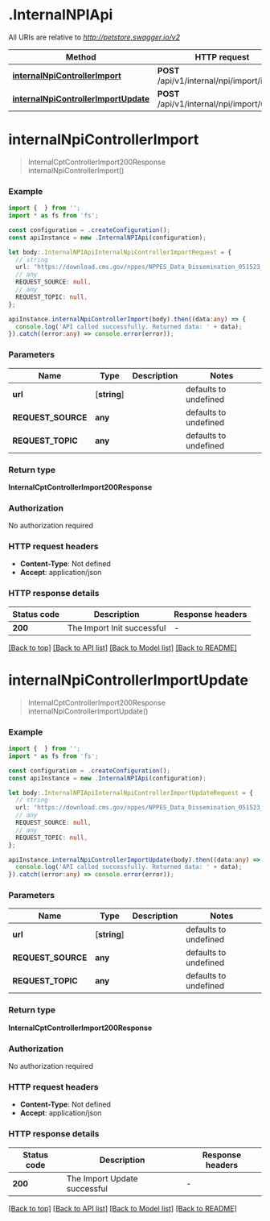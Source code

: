 # .InternalNPIApi

All URIs are relative to *http://petstore.swagger.io/v2*

Method | HTTP request | Description
------------- | ------------- | -------------
[**internalNpiControllerImport**](InternalNPIApi.md#internalNpiControllerImport) | **POST** /api/v1/internal/npi/import/init | 
[**internalNpiControllerImportUpdate**](InternalNPIApi.md#internalNpiControllerImportUpdate) | **POST** /api/v1/internal/npi/import/update | 


# **internalNpiControllerImport**
> InternalCptControllerImport200Response internalNpiControllerImport()


### Example


```typescript
import {  } from '';
import * as fs from 'fs';

const configuration = .createConfiguration();
const apiInstance = new .InternalNPIApi(configuration);

let body:.InternalNPIApiInternalNpiControllerImportRequest = {
  // string
  url: "https://download.cms.gov/nppes/NPPES_Data_Dissemination_051523_052123_Weekly.zip",
  // any
  REQUEST_SOURCE: null,
  // any
  REQUEST_TOPIC: null,
};

apiInstance.internalNpiControllerImport(body).then((data:any) => {
  console.log('API called successfully. Returned data: ' + data);
}).catch((error:any) => console.error(error));
```


### Parameters

Name | Type | Description  | Notes
------------- | ------------- | ------------- | -------------
 **url** | [**string**] |  | defaults to undefined
 **REQUEST_SOURCE** | **any** |  | defaults to undefined
 **REQUEST_TOPIC** | **any** |  | defaults to undefined


### Return type

**InternalCptControllerImport200Response**

### Authorization

No authorization required

### HTTP request headers

 - **Content-Type**: Not defined
 - **Accept**: application/json


### HTTP response details
| Status code | Description | Response headers |
|-------------|-------------|------------------|
**200** | The Import Init successful |  -  |

[[Back to top]](#) [[Back to API list]](README.md#documentation-for-api-endpoints) [[Back to Model list]](README.md#documentation-for-models) [[Back to README]](README.md)

# **internalNpiControllerImportUpdate**
> InternalCptControllerImport200Response internalNpiControllerImportUpdate()


### Example


```typescript
import {  } from '';
import * as fs from 'fs';

const configuration = .createConfiguration();
const apiInstance = new .InternalNPIApi(configuration);

let body:.InternalNPIApiInternalNpiControllerImportUpdateRequest = {
  // string
  url: "https://download.cms.gov/nppes/NPPES_Data_Dissemination_051523_052123_Weekly.zip",
  // any
  REQUEST_SOURCE: null,
  // any
  REQUEST_TOPIC: null,
};

apiInstance.internalNpiControllerImportUpdate(body).then((data:any) => {
  console.log('API called successfully. Returned data: ' + data);
}).catch((error:any) => console.error(error));
```


### Parameters

Name | Type | Description  | Notes
------------- | ------------- | ------------- | -------------
 **url** | [**string**] |  | defaults to undefined
 **REQUEST_SOURCE** | **any** |  | defaults to undefined
 **REQUEST_TOPIC** | **any** |  | defaults to undefined


### Return type

**InternalCptControllerImport200Response**

### Authorization

No authorization required

### HTTP request headers

 - **Content-Type**: Not defined
 - **Accept**: application/json


### HTTP response details
| Status code | Description | Response headers |
|-------------|-------------|------------------|
**200** | The Import Update successful |  -  |

[[Back to top]](#) [[Back to API list]](README.md#documentation-for-api-endpoints) [[Back to Model list]](README.md#documentation-for-models) [[Back to README]](README.md)


